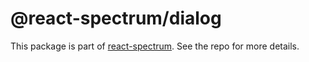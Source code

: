 # @react-spectrum/dialog

This package is part of [react-spectrum](https://github.com/watheia/rsp-kit). See the repo for more details.
